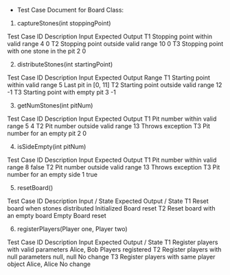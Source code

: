 * Test Case Document for Board Class:

1. captureStones(int stoppingPoint)

Test Case ID	Description	                             Input	Expected Output
T1	            Stopping point within valid range	       4	    0
T2	            Stopping point outside valid range	       10	    0
T3	            Stopping point with one stone in the pit   2	    0


2. distributeStones(int startingPoint)

Test Case ID	Description	                            Input	Expected Output Range
T1	            Starting point within valid range	        5	Last pit in [0, 11]
T2	            Starting point outside valid range	        12	-1
T3	            Starting point with empty pit	            3	-1


3. getNumStones(int pitNum)

Test Case ID	Description	                            Input	Expected Output
T1	            Pit number within valid range	            5	4
T2	            Pit number outside valid range	           13	Throws exception
T3	            Pit number for an empty pit	                2	0


4. isSideEmpty(int pitNum)

Test Case ID	Description	                        Input	Expected Output
T1	            Pit number within valid range	        8	false
T2	            Pit number outside valid range	        13	Throws exception
T3	            Pit number for an empty side	        1	true


5. resetBoard()

Test Case ID	Description	                            Input / State	    Expected Output / State
T1	            Reset board when stones distributed	        Initialized	    Board reset
T2	            Reset board with an empty board	Empty	     Board          reset


6. registerPlayers(Player one, Player two)

Test Case ID	Description	                                 Input	         Expected Output / State
T1	            Register players with valid parameters	    Alice, Bob	     Players registered
T2	            Register players with null parameters	    null, null	     No change
T3	            Register players with same player object	Alice, Alice	 No change

